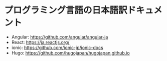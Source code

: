# プログラミング言語の日本語訳ドキュメント
- Angular: https://github.com/angular/angular-ja
- React: https://ja.reactjs.org/
- ionic: https://github.com/ionic-jp/ionic-docs
- Hugo: https://github.com/hugojapan/hugojapan.github.io
